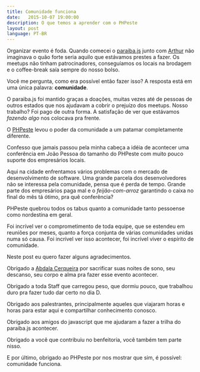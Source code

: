 ```yaml
---
title: Comunidade funciona
date:   2015-10-07 19:00:00
description: O que temos a aprender com o PHPeste
layout: post
language: PT-BR
---
```


Organizar evento é foda. Quando comecei o [paraiba.js](http://paraiba.js) junto com [Arthur](http://arthurgouveia.com) não imaginava o quão forte seria aquilo que estávamos prestes a fazer. Os meetups não tinham patrocinadores, conseguíamos os locais na brodagem e o coffee-break saía sempre do nosso bolso.

Você me pergunta, como era possível então fazer isso? A resposta está em uma única palavra: **comunidade**.

<!--more-->

O paraiba.js foi mantido graças a doações, muitas vezes até de pessoas de outros estados que nos ajudavam a cobrir o prejuízo dos meetups. Nosso trabalho? Foi pago de outra forma. A satisfação de ver que estávamos *fazendo algo* nos colocava pra frente.

O [PHPeste](http://phpeste.net) levou o poder da comunidade a um patamar completamente diferente.

Confesso que jamais passou pela minha cabeça a idéia de acontecer uma conferência em João Pessoa do tamanho do PHPeste com muito pouco suporte dos empresários locais.

Aqui na cidade enfrentamos vários problemas com o mercado de desenvolvimento de software. Uma grande parcela dos desenvolvedores não se interessa pela comunidade, pensa que é perda de tempo. Grande parte dos empresários paga mal e o *feijão-com-arroz* garantindo o caixa no final do mês tá ótimo, pra quê conferência?

PHPeste quebrou todos os tabus quanto a comunidade tanto pessoense como nordestina em geral.

Foi incrível ver o comprometimento de toda equipe, que se estendeu em reuniões por meses, quanto a força conjunta de várias comunidades unidas numa só causa. Foi incrível ver isso acontecer, foi incrível viver o espírito de comunidade.

Neste post eu quero fazer alguns agradecimentos.

Obrigado a [Abdala Cerqueira](http://abda.la/) por sacrificar suas noites de sono, seu descanso, seu corpo e alma pra fazer esse evento acontecer.

Obrigado a toda Staff que carregou peso, que dormiu pouco, que trabalhou duro pra fazer tudo dar certo no dia D.

Obrigado aos palestrantes, principalmente aqueles que viajaram horas e horas para estar aqui e compartilhar conhecimento conosco.

Obrigado aos amigos do javascript que me ajudaram a fazer a trilha do paraiba.js acontecer.

Obrigado a você que contribuiu no benfeitoria, você também tem parte nisso.

E por último, obrigado ao PHPeste por nos mostrar que sim, é possível: comunidade funciona.
